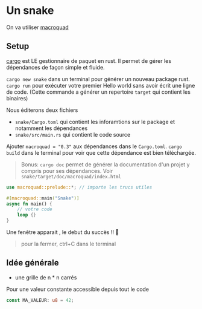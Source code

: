 # Un snake

On va utiliser [macroquad](https://macroquad.rs/)

## Setup

[cargo](https://doc.rust-lang.org/cargo/) est LE gestionnaire de paquet en rust. Il permet de gérer les dépendances de façon simple et fluide. 

`cargo new snake` dans un terminal pour générer un nouveau package rust.
`cargo run` pour exécuter votre premier Hello world sans avoir écrit une ligne de code. (Cette commande a générer un repertoire `target` qui contient les binaires)

Nous éditerons deux fichiers
- `snake/Cargo.toml` qui contient les inforamtions sur le package et notamment les dépendances
- `snake/src/main.rs` qui contient le code source

Ajouter `macroquad = "0.3"` aux dépendances dans le `Cargo.toml`. `cargo build` dans le terminal pour voir que cette dépendance est bien téléchargée.

> Bonus: `cargo doc` permet de générer la documentation d'un projet y compris pour ses dépendances. Voir `snake/target/doc/macroquad/index.html`


```rust
use macroquad::prelude::*; // importe les trucs utiles

#[macroquad::main("Snake")]
async fn main() {
    // votre code
    loop {}
}
```
Une fenêtre apparait , le debut du succès !! 🐍

> pour la fermer, ctrl+C dans le terminal

## Idée générale
* une grille de n * n carrés



Pour une valeur constante accessible depuis tout le code
```rust
const MA_VALEUR: u8 = 42;
```